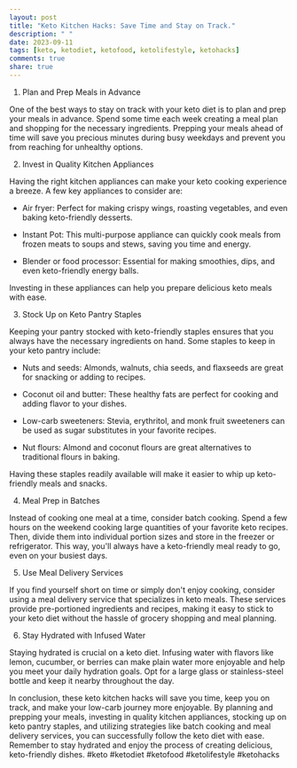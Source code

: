 ```yaml
---
layout: post
title: "Keto Kitchen Hacks: Save Time and Stay on Track."
description: " "
date: 2023-09-11
tags: [keto, ketodiet, ketofood, ketolifestyle, ketohacks]
comments: true
share: true
---
```


1. Plan and Prep Meals in Advance

One of the best ways to stay on track with your keto diet is to plan and prep your meals in advance. Spend some time each week creating a meal plan and shopping for the necessary ingredients. Prepping your meals ahead of time will save you precious minutes during busy weekdays and prevent you from reaching for unhealthy options.

2. Invest in Quality Kitchen Appliances

Having the right kitchen appliances can make your keto cooking experience a breeze. A few key appliances to consider are:

- Air fryer: Perfect for making crispy wings, roasting vegetables, and even baking keto-friendly desserts.

- Instant Pot: This multi-purpose appliance can quickly cook meals from frozen meats to soups and stews, saving you time and energy.

- Blender or food processor: Essential for making smoothies, dips, and even keto-friendly energy balls.

Investing in these appliances can help you prepare delicious keto meals with ease.

3. Stock Up on Keto Pantry Staples

Keeping your pantry stocked with keto-friendly staples ensures that you always have the necessary ingredients on hand. Some staples to keep in your keto pantry include:

- Nuts and seeds: Almonds, walnuts, chia seeds, and flaxseeds are great for snacking or adding to recipes.

- Coconut oil and butter: These healthy fats are perfect for cooking and adding flavor to your dishes.

- Low-carb sweeteners: Stevia, erythritol, and monk fruit sweeteners can be used as sugar substitutes in your favorite recipes.

- Nut flours: Almond and coconut flours are great alternatives to traditional flours in baking.

Having these staples readily available will make it easier to whip up keto-friendly meals and snacks.

4. Meal Prep in Batches

Instead of cooking one meal at a time, consider batch cooking. Spend a few hours on the weekend cooking large quantities of your favorite keto recipes. Then, divide them into individual portion sizes and store in the freezer or refrigerator. This way, you'll always have a keto-friendly meal ready to go, even on your busiest days.

5. Use Meal Delivery Services

If you find yourself short on time or simply don't enjoy cooking, consider using a meal delivery service that specializes in keto meals. These services provide pre-portioned ingredients and recipes, making it easy to stick to your keto diet without the hassle of grocery shopping and meal planning.

6. Stay Hydrated with Infused Water

Staying hydrated is crucial on a keto diet. Infusing water with flavors like lemon, cucumber, or berries can make plain water more enjoyable and help you meet your daily hydration goals. Opt for a large glass or stainless-steel bottle and keep it nearby throughout the day.

In conclusion, these keto kitchen hacks will save you time, keep you on track, and make your low-carb journey more enjoyable. By planning and prepping your meals, investing in quality kitchen appliances, stocking up on keto pantry staples, and utilizing strategies like batch cooking and meal delivery services, you can successfully follow the keto diet with ease. Remember to stay hydrated and enjoy the process of creating delicious, keto-friendly dishes. #keto #ketodiet #ketofood #ketolifestyle #ketohacks